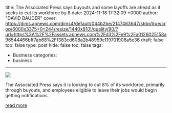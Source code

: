title: The Associated Press says buyouts and some layoffs are ahead as it seeks to cut its workforce by 8
date: 2024-11-18 17:32:09 +0000
author: "DAVID BAUDER"
cover: https://dims.apnews.com/dims4/default/044b2be/2147483647/strip/true/crop/6000x3375+0+244/resize/1440x810!/quality/90/?url=https%3A%2F%2Fassets.apnews.com%2Fd3%2Fe9%2Fa0126025158a96544466bff7ab68%2Ff383cd608a2b48959e119701908a5e36
draft: false
top: false
type: post
hide: false
toc: false
tags:
  - Business
categories:
  - business
---

![](https://dims.apnews.com/dims4/default/044b2be/2147483647/strip/true/crop/6000x3375+0+244/resize/1440x810!/quality/90/?url=https%3A%2F%2Fassets.apnews.com%2Fd3%2Fe9%2Fa0126025158a96544466bff7ab68%2Ff383cd608a2b48959e119701908a5e36)

The Associated Press says it is looking to cut 8% of its workforce, primarily through buyouts, and employees eligible to leave their jobs would begin getting notifications.

[read more](https://apnews.com/article/ap-media-jobs-buyouts-layoffs-6729c1a0f043874f6b533bdcc88c57b6)
